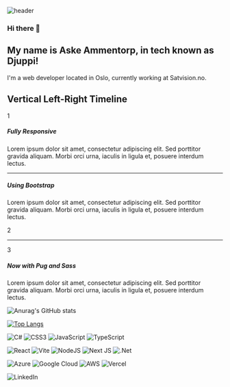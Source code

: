 ![header](https://capsule-render.vercel.app/api?type=slice&color=0:a96f44,100:f2ecb6&height=300&section=header&text=Hi%20there,%-nl-&desc=I'm%20Djuppi&fontSize=80&fontAlignY=35&rotate=19&descSize=70&&descAlignY=70)

### Hi there 👋

## My name is Aske Ammentorp, in tech known as Djuppi!

I'm a web developer located in Oslo, currently working at Satvision.no.
<html>

<div class="container-fluid blue-bg">
  <div class="container">
    <h2 class="pb-3 pt-2">Vertical Left-Right Timeline</h2>
    <!--first section-->
    <div class="row align-items-center how-it-works">
      <div class="col-2 text-center bottom">
        <div class="circle">1</div>
      </div>
      <div class="col-6">
        <h5>Fully Responsive</h5>
        <p>Lorem ipsum dolor sit amet, consectetur adipiscing elit. Sed porttitor gravida aliquam. Morbi orci urna, iaculis in ligula et, posuere interdum lectus.</p>
      </div>
    </div>
    <!--path between 1-2-->
    <div class="row timeline">
      <div class="col-2">
        <div class="corner top-right"></div>
      </div>
      <div class="col-8">
        <hr/>
      </div>
      <div class="col-2">
        <div class="corner left-bottom"></div>
      </div>
    </div>
    <!--second section-->
    <div class="row align-items-center justify-content-end how-it-works">
      <div class="col-6 text-right">
        <h5>Using Bootstrap</h5>
        <p>Lorem ipsum dolor sit amet, consectetur adipiscing elit. Sed porttitor gravida aliquam. Morbi orci urna, iaculis in ligula et, posuere interdum lectus.</p>
      </div>
      <div class="col-2 text-center full">
        <div class="circle">2</div>
      </div>
    </div>
    <!--path between 2-3-->
    <div class="row timeline">
      <div class="col-2">
        <div class="corner right-bottom"></div>
      </div>
      <div class="col-8">
        <hr/>
      </div>
      <div class="col-2">
        <div class="corner top-left"></div>
      </div>
    </div>
    <!--third section-->
    <div class="row align-items-center how-it-works">
      <div class="col-2 text-center top">
        <div class="circle">3</div>
      </div>
      <div class="col-6">
        <h5>Now with Pug and Sass</h5>
        <p>Lorem ipsum dolor sit amet, consectetur adipiscing elit. Sed porttitor gravida aliquam. Morbi orci urna, iaculis in ligula et, posuere interdum lectus.</p>
      </div>
    </div>
  </div>
</div>
</html>

![Anurag's GitHub stats](https://github-readme-stats.vercel.app/api?username=djuppi&show_icons=true&theme=merko)

[![Top Langs](https://github-readme-stats.vercel.app/api/top-langs/?username=djuppi&theme=merko)](https://github.com/anuraghazra/github-readme-stats)

![C#](https://img.shields.io/badge/c%23-%23239120.svg?style=for-the-badge&logo=csharp&logoColor=white) ![CSS3](https://img.shields.io/badge/css3-%231572B6.svg?style=for-the-badge&logo=css3&logoColor=white) ![JavaScript](https://img.shields.io/badge/javascript-%23323330.svg?style=for-the-badge&logo=javascript&logoColor=%23F7DF1E) ![TypeScript](https://img.shields.io/badge/typescript-%23007ACC.svg?style=for-the-badge&logo=typescript&logoColor=white)

![React](https://img.shields.io/badge/react-%2320232a.svg?style=for-the-badge&logo=react&logoColor=%2361DAFB) ![Vite](https://img.shields.io/badge/vite-%23646CFF.svg?style=for-the-badge&logo=vite&logoColor=white) ![NodeJS](https://img.shields.io/badge/node.js-6DA55F?style=for-the-badge&logo=node.js&logoColor=white) ![Next JS](https://img.shields.io/badge/Next-black?style=for-the-badge&logo=next.js&logoColor=white) ![.Net](https://img.shields.io/badge/.NET-5C2D91?style=for-the-badge&logo=.net&logoColor=white) 

![Azure](https://img.shields.io/badge/azure-%230072C6.svg?style=for-the-badge&logo=microsoftazure&logoColor=white) ![Google Cloud](https://img.shields.io/badge/GoogleCloud-%234285F4.svg?style=for-the-badge&logo=google-cloud&logoColor=white)	![AWS](https://img.shields.io/badge/AWS-%23FF9900.svg?style=for-the-badge&logo=amazon-aws&logoColor=white) ![Vercel](https://img.shields.io/badge/vercel-%23000000.svg?style=for-the-badge&logo=vercel&logoColor=white)

![LinkedIn](https://img.shields.io/badge/linkedin-%230077B5.svg?style=for-the-badge&logo=linkedin&logoColor=white) 
